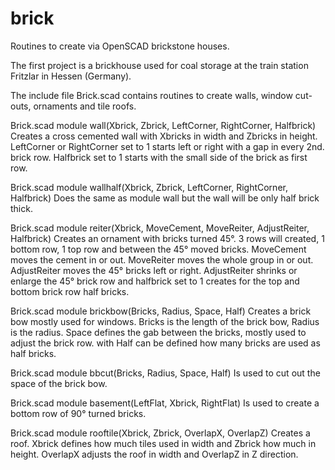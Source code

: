 brick
=====

Routines to create via OpenSCAD brickstone houses.

The first project is a brickhouse used for coal storage at the train station Fritzlar in Hessen (Germany).

The include file Brick.scad contains routines to create walls, window cut-outs, ornaments and tile roofs.

Brick.scad module wall(Xbrick, Zbrick, LeftCorner, RightCorner, Halfbrick)
Creates a cross cemented wall with Xbricks in width and Zbricks in height.
LeftCorner or RightCorner set to 1 starts left or right with a gap in every 2nd. brick row.
Halfbrick set to 1 starts with the small side of the brick as first row.

Brick.scad module wallhalf(Xbrick, Zbrick, LeftCorner, RightCorner, Halfbrick)
Does the same as module wall but the wall will be only half brick thick.

Brick.scad module reiter(Xbrick, MoveCement, MoveReiter, AdjustReiter, Halfbrick) 
Creates an ornament with bricks turned 45°. 3 rows will created, 1 bottom row, 1 top row and between
the 45° moved bricks. MoveCement moves the cement in or out. MoveReiter moves the whole group in or out.
AdjustReiter moves the 45° bricks left or right. AdjustReiter shrinks or enlarge the 45° brick row and
halfbrick set to 1 creates for the top and bottom brick row half bricks.

Brick.scad module brickbow(Bricks, Radius, Space, Half)
Creates a brick bow mostly used for windows. 
Bricks is the length of the brick bow, Radius is the radius. 
Space defines the gab between the bricks, mostly used to adjust the brick row.
with Half can be defined how many bricks are used as half bricks.

Brick.scad module bbcut(Bricks, Radius, Space, Half)
Is used to cut out the space of the brick bow.

Brick.scad module basement(LeftFlat, Xbrick, RightFlat)
Is used to create a bottom row of 90° turned bricks.

Brick.scad module rooftile(Xbrick, Zbrick, OverlapX, OverlapZ)
Creates a roof. Xbrick defines how much tiles used in width and Zbrick how much in height.
OverlapX adjusts the roof in width and OverlapZ in Z direction.



